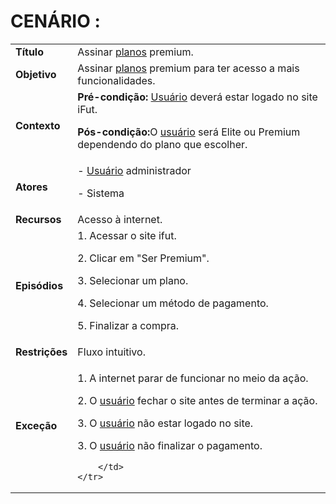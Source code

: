 # CENÁRIO :

<table class="table table-striped border">
    <tr>
        <td>
            <b>Título</b>
        </td>
        <td>      Assinar  <a href="../../lexico/#planos">planos</a> premium.  </td>
    </tr>
    <tr>
        <td>
            <b>Objetivo</b>
        </td>
        <td>
Assinar  <a href="../../lexico/#planos">planos</a> premium para ter acesso a mais funcionalidades.        </td>
    </tr>
    <tr>
        <td>
            <b>Contexto</b>
        </td>
        <td>
           <b>Pré-condição:</b>  <a href="../../lexico/#usuario">Usuário</a> deverá estar logado no site iFut.
           <p><b>Pós-condição:</b>O  <a href="../../lexico/#usuario">usuário</a> será Elite ou Premium dependendo do plano que escolher.
</p>
        </td>
    </tr>
    <tr>
        <td>
            <b>Atores</b>
        </td>
        <td>
            -  <a href="../../lexico/#usuario">Usuário</a> administrador
            <p>- Sistema</p> 
        </td>
    </tr>
    <tr>
        <td>
            <b>Recursos</b>
        </td>
        <td>
            Acesso à internet.
        </td>
    </tr>
    <tr>
        <td>
            <b>Episódios</b>
        </td>
        <td>
            1. Acessar o site ifut.
	<p>2. Clicar em "Ser Premium".</p>
    <p>3. Selecionar um plano.</p>
    <p>4. Selecionar um método de pagamento.</p>
    <p>5. Finalizar a compra.</p>
        </td>
    </tr>
    <tr>
        <td>
            <b>Restrições</b>
        </td>
        <td>
              Fluxo intuitivo.
        </td>
    </tr>
    <tr>
        <td>
            <b>Exceção</b>
        </td>
        <td>
            <p>1. A internet parar de funcionar no meio da ação.</p>
            <p>2. O  <a href="../../lexico/#usuario">usuário</a> fechar o site antes de terminar a ação.</p>
            <p>3. O  <a href="../../lexico/#usuario">usuário</a> não estar logado no site.</p>
	    <p>3. O  <a href="../../lexico/#usuario">usuário</a> não finalizar o pagamento.</p>


        </td>
    </tr>
</table>
